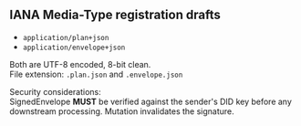 ## IANA Media-Type registration drafts

* `application/plan+json`
* `application/envelope+json`

Both are UTF-8 encoded, 8-bit clean.  
File extension: `.plan.json` and `.envelope.json`

Security considerations:  
SignedEnvelope **MUST** be verified against the sender's DID key before
any downstream processing.  Mutation invalidates the signature.

